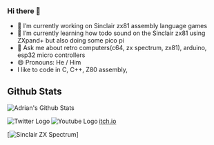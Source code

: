 ### Hi there 👋

<!--
**AdrianPilko/AdrianPilko** is a ✨ _special_ ✨ repository because its `README.md` (this file) appears on your GitHub profile.
-->


- 🔭 I’m currently working on Sinclair zx81 assembly language games
- 🌱 I’m currently learning how todo sound on the Sinclair zx81 using ZXpand+ but also doing some pico pi
- 💬 Ask me about retro computers(c64, zx spectrum, zx81), arduino, esp32 micro controllers
- 😄 Pronouns: He / Him
- I like to code in C, C++, Z80 assembly, 

## Github Stats

![Adrian's Github Stats](https://github-readme-stats.vercel.app/api?username=AdrianPilko&show_icons=true&hide_border=true&include_all_commits=true)

[<img align="left" alt="Twitter Logo" src="https://img.icons8.com/fluent/48/000000/twitter.png" aria-hidden="true"/>](https://twitter.com/adrian_pilko "Adrian's Twitter Handle")
[<img align="left" alt="Youtube Logo" src="https://img.icons8.com/fluent/48/000000/youtube.png" aria-hidden="true"/>](https://www.youtube.com/@byteforever7829 "Adrian's Youtube (byte forever)") 
[itch.io](https://adrianpilko.itch.io/ "Adrian's itch.io")

[<img align="centre" alt="Sinclair ZX Spectrum" src="https://upload.wikimedia.org/wikipedia/commons/3/33/ZXSpectrum48k.jpg"/>]
